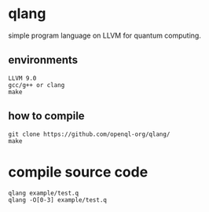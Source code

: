 # qlang
simple program language on LLVM for quantum computing.

## environments
```
LLVM 9.0
gcc/g++ or clang
make
```

## how to compile
```
git clone https://github.com/openql-org/qlang/
make
```

# compile source code
```
qlang example/test.q
qlang -O[0-3] example/test.q
```
